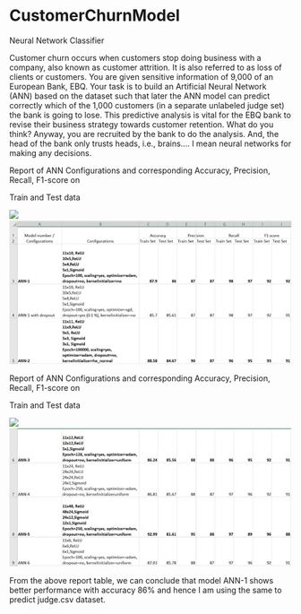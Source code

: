 # CustomerChurnModel

 Neural Network Classifier

Customer churn occurs when customers stop doing business with a company, also known as customer attrition. It is also referred to as loss of clients or customers. You are given sensitive information of 9,000 of an European Bank, EBQ. Your task is to build an Artificial Neural Network (ANN) based on the dataset such that later the ANN model can predict correctly which of the 1,000 customers (in a separate unlabeled judge set) the bank is going to lose. This predictive analysis is vital for the EBQ bank to revise their business strategy towards customer retention. What do you think? Anyway, you are recruited by the bank to do the analysis. And, the head of the bank only trusts heads, i.e., brains.... I mean neural networks for making any decisions.


Report of ANN Configurations and corresponding Accuracy,
Precision, Recall, F1-score on

Train and
Test data

![](file:///C:/Users/97jos/AppData/Local/Temp/msohtmlclip1/01/clip_image003.gif)![1644828660063.png](image/README/1644828660063.png)

Report of
ANN Configurations and corresponding Accuracy, Precision, Recall, F1-score on

Train and
Test data

![](file:///C:/Users/97jos/AppData/Local/Temp/msohtmlclip1/01/clip_image006.gif)![1644828623588.png](image/README/1644828623588.png)

From the above report table, we can conclude that model ANN-1
shows better performance with accuracy 86% and hence I am using the same to
predict judge.csv dataset.
